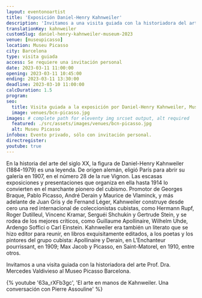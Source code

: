 ```yaml
---
layout: eventonoartist
title: 'Exposición Daniel-Henry Kahnweiler'
description: 'Invitamos a una visita guiada con la historiadora del arte Prof. Dra. Mercedes Valdivieso al Museo Picasso Barcelona.'
translationKey: kahnweiler
customSlug: daniel-henry-kahnweiler-museum-2023
venue: [museupicasso]
location: Museu Picasso
city: Barcelona
type: visita guiada
access: Se requiere una invitación personal
date: 2023-03-11 11:00:00
opening: 2023-03-11 10:45:00
ending: 2023-03-11 13:30:00
deadline: 2023-03-10 11:00:00
calcDuration: 1.5
program:
seo:
  title: Visita guiada a la exposición por Daniel-Henry Kahnweiler, Museo Picasso
  image: venues/bcn-picasso.jpg
images: # complete path for eleventy img srcset output, alt required
  featured: ./src/assets/images/venues/bcn-picasso.jpg
  alt: Museu Picasso
infobox: Evento privado, sólo con invitación personal.
directregister:
youtube: true
---
```


En la historia del arte del siglo XX, la figura de Daniel-Henry Kahnweiler (1884-1979) es una leyenda. De origen alemán, eligió París para abrir su galería en 1907, en el número 28 de la rue Vignon. Las escasas exposiciones y presentaciones que organiza en ella hasta 1914 lo convierten en el marchante pionero del cubismo. Promotor de Georges Braque, Pablo Picasso, André Derain y Maurice de Vlaminck, y más adelante de Juan Gris y de Fernand Léger, Kahnweiler construye desde cero una red internacional de coleccionistas cubistas, como Hermann Rupf, Roger Dutilleul, Vincenc Kramar, Serguéi Shchukin y Gertrude Stein, y se rodea de los mejores críticos, como Guillaume Apollinaire, Wilhelm Uhde, Ardengo Soffici o Carl Einstein. Kahnweiler era también un literato que se hizo editor para reunir, en libros exquisitamente editados, a los poetas y los pintores del grupo cubista: Apollinaire y Derain, en L’Enchanteur pourrissant, en 1909; Max Jacob y Picasso, en Saint-Matorel, en 1910, entre otros.

Invitamos a una visita guiada con la historiadora del arte Prof. Dra. Mercedes Valdivieso al Museo Picasso Barcelona.

{% youtube '63a_rXFb3gc', 'El arte en manos de Kahnweiler. Una conversación con Pierre Assouline' %}
